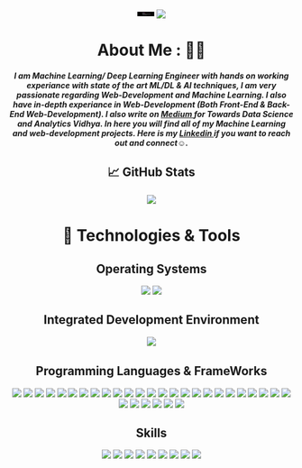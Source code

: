 
<div align='center'>  
  
  <img src="githubthing.png" width="30px">
  <img align="center" src="https://media.giphy.com/media/AFdcYElkoNAUE/giphy.gif" width="400px">
  
  # About Me : 👨‍💻
  ##### I am Machine Learning/ Deep Learning Engineer with hands on working experiance with state of the art ML/DL & AI techniques, I am very passionate regarding Web-Development and Machine Learning. I also have in-depth experiance in Web-Development (Both Front-End & Back-End Web-Development). I also write on <a href="https://medium.com/@MeetR"> Medium </a> for Towards Data Science and Analytics Vidhya. In here you will find all of my Machine Learning and web-development projects. Here is my <a href="https://www.linkedin.com/in/meet-raval/"> Linkedin </a> if you want to reach out and connect☺️.
  
  
  
## &#x1f4c8; GitHub Stats

<a href="https://github.com/OriginalMeet/OriginalMeet">
  <img align="center" src="https://github-readme-stats.vercel.app/api/top-langs/?username=OriginalMeet&hide=java,html&title_color=black&text_color=black&icon_color=black&bg_color=white" />
</a>
  
# 🔧 Technologies & Tools
<p>
  
  ## Operating Systems  
  ![](https://img.shields.io/badge/OS-Linux-informational?style=flat&logo=linux&logoColor=white&color=blue)
  ![](https://img.shields.io/badge/OS-Windows-informational?style=flat&logo=windows&logoColor=white&color=blue)

</p>

<p>
  
  ## Integrated Development Environment 
  ![](https://img.shields.io/badge/Editor-Visual_Studio_Code-informational?style=flat&logo=Visual-Studio-Code&logoColor=white&color=blue)
  
  
</p>

<p>
  
  ## Programming Languages & FrameWorks
  ![](https://img.shields.io/badge/Python-informational?style=flat&logo=python&logoColor=white&color=blueviolet)
  ![](https://img.shields.io/badge/JavaScript-informational?style=flat&logo=javascript&logoColor=white&color=blueviolet)
  ![](https://img.shields.io/badge/CMake-informational?style=flat&logo=cmake&logoColor=white&color=blueviolet)
  ![](https://img.shields.io/badge/React-informational?style=flat&logo=react&logoColor=white&color=blueviolet)
  ![](https://img.shields.io/badge/Bash-informational?style=flat&logo=gnu-bash&logoColor=white&color=blueviolet)
  ![](https://img.shields.io/badge/C-informational?style=flat&logo=C&logoColor=white&color=blueviolet)
  ![](https://img.shields.io/badge/C++-informational?style=flat&logo=C++&logoColor=white&color=blueviolet)
  ![](https://img.shields.io/badge/MySQL-informational?style=flat&logo=MySQL&logoColor=white&color=blueviolet)
  ![](https://img.shields.io/badge/MatLab/LabVIEW-informational?style=flat&logo=LabVIEW&logoColor=white&color=blueviolet)
  ![](https://img.shields.io/badge/Flutter-informational?style=flat&logo=Flutter&logoColor=white&color=blueviolet)
  ![](https://img.shields.io/badge/HTML5-informational?style=flat&logo=HTML5&logoColor=white&color=blueviolet)
  ![](https://img.shields.io/badge/CSS3-informational?style=flat&logo=CSS3&logoColor=white&color=blueviolet)
  ![](https://img.shields.io/badge/Tableau-informational?style=flat&logo=Tableau&logoColor=white&color=blueviolet)
  ![](https://img.shields.io/badge/Power_BI-informational?style=flat&logo=Power-BI&logoColor=white&color=blueviolet)
  ![](https://img.shields.io/badge/Git-informational?style=flat&logo=Git&logoColor=white&color=blueviolet)
  ![](https://img.shields.io/badge/GitHub-informational?style=flat&logo=GitHub&logoColor=white&color=blueviolet)
  ![](https://img.shields.io/badge/Node.js-informational?style=flat&logo=Node.js&logoColor=white&color=blueviolet)
  ![](https://img.shields.io/badge/Nodemon-informational?style=flat&logo=Nodemon&logoColor=white&color=blueviolet)
  ![](https://img.shields.io/badge/MongoDB-informational?style=flat&logo=MongoDB&logoColor=white&color=blueviolet)
  ![](https://img.shields.io/badge/RESTful_API-informational?style=flat&logoColor=white&color=blueviolet)
  ![](https://img.shields.io/badge/jQuery-informational?style=flat&logo=jQuery&logoColor=white&color=blueviolet)
  ![](https://img.shields.io/badge/Bootstrap-informational?style=flat&logo=Bootstrap&logoColor=white&color=blueviolet)
  ![](https://img.shields.io/badge/Semantic_UI-informational?style=flat&logo=Symphony&logoColor=white&color=blueviolet)
  ![](https://img.shields.io/badge/GitHub-informational?style=flat&logo=GitHub&logoColor=white&color=blueviolet)
  ![](https://img.shields.io/badge/Next.js-informational?style=flat&logo=Next.js&logoColor=white&color=blueviolet)
  ![](https://img.shields.io/badge/Jira_Software-informational?style=flat&logo=Jira-Software&logoColor=white&color=blueviolet)
  ![](https://img.shields.io/badge/NPM-informational?style=flat&logo=NPM&logoColor=white&color=blueviolet)
  ![](https://img.shields.io/badge/Jira_Software-informational?style=flat&logo=Jira-Software&logoColor=white&color=blueviolet)
  ![](https://img.shields.io/badge/Paper.js-informational?style=flat&logoColor=white&color=blueviolet)
  ![](https://img.shields.io/badge/Express.js-informational?style=flat&logoColor=white&color=blueviolet)
  ![](https://img.shields.io/badge/Paper.js-informational?style=flat&logoColor=white&color=blueviolet)

</p>  

<p>
  
  ## Skills
  ![](https://img.shields.io/badge/Machine_Learning-informational?style=flat&logoColor=white&color=blue)
  ![](https://img.shields.io/badge/Natural_Language_Processing(NLP)-informational?style=flat&logoColor=white&color=blue)
  ![](https://img.shields.io/badge/Convolutional_Neural_Networks(CNN)-informational?style=flat&logoColor=white&color=blue)
  ![](https://img.shields.io/badge/Data_Analytics-informational?style=flat&logoColor=white&color=blue)
  ![](https://img.shields.io/badge/Data_Modeling-informational?style=flat&logoColor=white&color=blue)
  ![](https://img.shields.io/badge/Time_Sequence_Analysis-informational?style=flat&logoColor=white&color=blue)
  ![](https://img.shields.io/badge/Agile_Methodology-informational?style=flat&logoColor=white&color=blue)
  ![](https://img.shields.io/badge/Transfer_Learning-informational?style=flat&logoColor=white&color=blue)
  ![](https://img.shields.io/badge/Full_Stack_Development-informational?style=flat&logoColor=white&color=blue)
  
</p>


  
</div>


 
  
<!--

**OriginalMeet/OriginalMeet** is a ✨ _special_ ✨ repository because its `README.md` (this file) appears on your GitHub profile.

Here are some ideas to get you started:

- 🔭 I’m currently working on ...
- 🌱 I’m currently learning ...
- 👯 I’m looking to collaborate on ...
- 🤔 I’m looking for help with ...
- 💬 Ask me about ...
- 📫 How to reach me: ...
- 😄 Pronouns: ...
- ⚡ Fun fact: ...

-->

